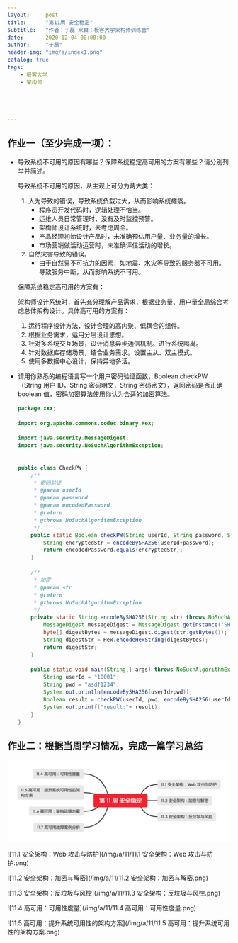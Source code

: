 ```yaml
---
layout:     post
title:      "第11周 安全稳定"
subtitle:   "作者：于磊 来自：极客大学架构师训练营"
date:       2020-12-04 00:00:00
author:     "于磊"
header-img: "img/a/index1.png"
catalog: true
tags:
    - 极客大学
    - 架构师




---
```






## 作业一（至少完成一项）：

- 导致系统不可用的原因有哪些？保障系统稳定高可用的方案有哪些？请分别列举并简述。

  导致系统不可用的原因，从主观上可分为两大类：

  1. 人为导致的错误，导致系统负载过大，从而影响系统瘫痪。
     - 程序员开发代码时，逻辑处理不恰当。
     - 运维人员日常管理时，没有及时监控预警。
     - 架构师设计系统时，未考虑周全。
     - 产品经理初始设计产品时，未准确预估用户量、业务量的增长。
     - 市场营销做活动运营时，未准确评估活动的增长。
  2. 自然灾害导致的错误。
     - 由于自然界不可抗力的因素，如地震、水灾等导致的服务器不可用。导致服务中断，从而影响系统不可用。

  保障系统稳定高可用的方案有：

  架构师设计系统时，首先充分理解产品需求，根据业务量、用户量全局综合考虑总体架构设计。具体高可用的方案有：

  1. 运行程序设计方法，设计合理的高内聚、低耦合的组件。
  2. 根据业务需求，运用分层设计思想。
  3. 针对多系统交互场景，设计消息异步通信机制。进行系统隔离。
  4. 针对数据库存储场景，结合业务需求。设置主从、双主模式。
  5. 使用多数据中心设计，保持异地多活。

- 请用你熟悉的编程语言写一个用户密码验证函数，Boolean checkPW（String 用户 ID，String 密码明文，String 密码密文），返回密码是否正确 boolean 值，密码加密算法使用你认为合适的加密算法。

  ```java
  package xxx;
  
  import org.apache.commons.codec.binary.Hex;
  
  import java.security.MessageDigest;
  import java.security.NoSuchAlgorithmException;
  
  
  public class CheckPW {
      /**
       * 密码验证
       * @param userId
       * @param password
       * @param encodedPassword
       * @return
       * @throws NoSuchAlgorithmException
       */
      public static Boolean checkPW(String userId, String password, String encodedPassword) throws NoSuchAlgorithmException {
          String encryptedStr = encodeBySHA256(userId+password);
          return encodedPassword.equals(encryptedStr);
      }
  
      /**
       * 加密
       * @param str
       * @return
       * @throws NoSuchAlgorithmException
       */
      private static String encodeBySHA256(String str) throws NoSuchAlgorithmException {
          MessageDigest messageDigest = MessageDigest.getInstance("SHA-256");
          byte[] digestBytes = messageDigest.digest(str.getBytes());
          String digestStr = Hex.encodeHexString(digestBytes);
          return digestStr;
      }
  
      public static void main(String[] args) throws NoSuchAlgorithmException {
          String userId = "10001";
          String pwd = "asdf1234";
          System.out.println(encodeBySHA256(userId+pwd));
          Boolean result = checkPW(userId, pwd, encodeBySHA256(userId+pwd));
          System.out.printf("result:"+ result);
      }
  }
  ```

  



## 作业二：根据当周学习情况，完成一篇学习总结

![目录](/img/a/11/目录.png)

![11.1 安全架构：Web 攻击与防护](/img/a/11/11.1 安全架构：Web 攻击与防护.png)

![11.2 安全架构：加密与解密](/img/a/11/11.2 安全架构：加密与解密.png)

![11.3 安全架构：反垃圾与风控](/img/a/11/11.3 安全架构：反垃圾与风控.png)

![11.4 高可用：可用性度量](/img/a/11/11.4 高可用：可用性度量.png)

![11.5 高可用：提升系统可用性的架构方案](/img/a/11/11.5 高可用：提升系统可用性的架构方案.png)